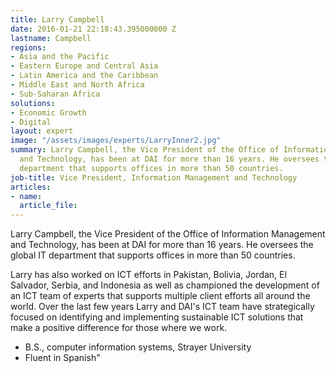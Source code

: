 ```yaml
---
title: Larry Campbell
date: 2016-01-21 22:18:43.395000000 Z
lastname: Campbell
regions:
- Asia and the Pacific
- Eastern Europe and Central Asia
- Latin America and the Caribbean
- Middle East and North Africa
- Sub-Saharan Africa
solutions:
- Economic Growth
- Digital
layout: expert
image: "/assets/images/experts/LarryInner2.jpg"
summary: Larry Campbell, the Vice President of the Office of Information Management
  and Technology, has been at DAI for more than 16 years. He oversees the global IT
  department that supports offices in more than 50 countries.
job-title: Vice President, Information Management and Technology
articles:
- name: 
  article_file: 
---
```


Larry Campbell, the Vice President of the Office of Information Management and Technology, has been at DAI for more than 16 years. He oversees the global IT department that supports offices in more than 50 countries.

Larry has also worked on ICT efforts in Pakistan, Bolivia, Jordan, El Salvador, Serbia, and Indonesia as well as championed the development of an ICT team of experts that supports multiple client efforts all around the world. Over the last few years Larry and DAI's ICT team have strategically focused on identifying and implementing sustainable ICT solutions that make a positive difference for those where we work.

* B.S., computer information systems, Strayer University
* Fluent in Spanish"
